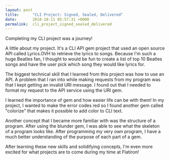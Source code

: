 ```yaml
---
layout: post
title:      "CLI Project: Signed, Sealed, Delivered"
date:       2018-10-11 05:57:31 +0000
permalink:  cli_project_signed_sealed_delivered
---
```



Completing my CLI project was a journey! 

A little about my project. It's a CLI API gem project that used an open source API called Lyrics.OVH to retrieve the lyrics to songs. Because I'm such a huge Beatles fan, I thought to would be fun to create a list of top 10 Beatles songs and have the user pick which song they would like lyrics for. 

The biggest technical skill that I learned from this project was how to use an API. A problem that I ran into while making requests from my program was that I kept getting an invalid URI message. I found out that I needed to format my request to the API service using the URI gem. 

I learned the importance of gem and how easier life can be with them! In my project, I wanted to make the error codes red so I found another gem called "colorize" that makes it possible to add color to CLI text. 

Another concept that I became more familiar with was the structure of a program. After using the blunder gem, I was able to see what the skeleton of a program looks like. After programming my very own program, I have a much better understanding of the purpose of each part of a gem. 

After learning these new skills and solidifying concepts, I'm even more excited for what projects are to come during my time at Flatiron! 
